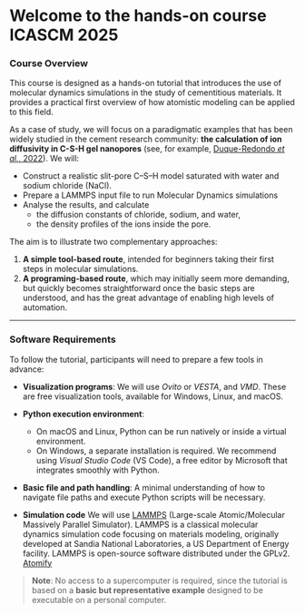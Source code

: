 # Welcome to the hands-on course ICASCM 2025

### Course Overview  

This course is designed as a hands-on tutorial that introduces the use of molecular dynamics simulations in the study of cementitious materials. It provides a practical first overview of how atomistic modeling can be applied to this field.  

As a case of study, we will focus on a paradigmatic examples that has been widely studied in the cement research community: **the calculation of ion diffusivity in C-S-H gel nanopores** (see, for example, [Duque-Redondo *et al.*, 2022](https://doi.org/10.1016/j.cemconres.2022.106784)). We will: 

- Construct a realistic slit-pore C–S–H model saturated with water and sodium chloride (NaCl).
- Prepare a LAMMPS input file to run Molecular Dynamics simulations
- Analyse the results, and calculate
  - the diffusion constants of chloride, sodium, and water,  
  - the density profiles of the ions inside the pore.  

The aim is to illustrate two complementary approaches:  

1. **A simple tool-based route**, intended for beginners taking their first steps in molecular simulations.  
2. **A programing-based route**, which may initially seem more demanding, but quickly becomes straightforward once the basic steps are understood, and has the great advantage of enabling high levels of automation.  

---

### Software Requirements  

To follow the tutorial, participants will need to prepare a few tools in advance:  

- **Visualization programs**: We will use *Ovito* or *VESTA*, and *VMD*. These are free visualization tools, available for Windows, Linux, and macOS.  

- **Python execution environment**:  
  - On macOS and Linux, Python can be run natively or inside a virtual environment.  
  - On Windows, a separate installation is required. We recommend using *Visual Studio Code* (VS Code), a free editor by Microsoft that integrates smoothly with Python.  

- **Basic file and path handling**: A minimal understanding of how to navigate file paths and execute Python scripts will be necessary.
- **Simulation code** We will use [LAMMPS](https://docs.lammps.org) (Large-scale Atomic/Molecular Massively Parallel Simulator). LAMMPS is a classical molecular dynamics simulation code focusing on materials modeling, originally developed at Sandia National Laboratories, a US Department of Energy facility. LAMMPS is open-source software distributed under the GPLv2. [Atomify](https://andeplane.github.io/atomify/)

> **Note**: No access to a supercomputer is required, since the tutorial is based on a **basic but representative example** designed to be executable on a personal computer.  
